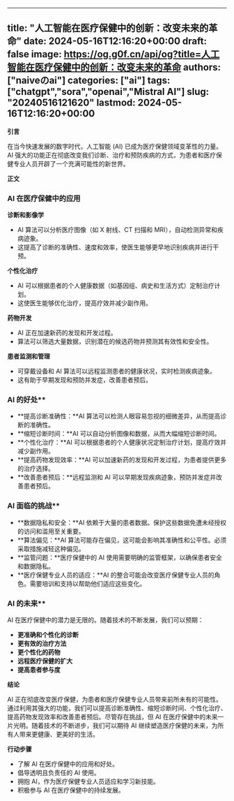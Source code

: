 
---
title: "人工智能在医疗保健中的创新：改变未来的革命"
date: 2024-05-16T12:16:20+00:00
draft: false
image: https://og.g0f.cn/api/og?title=人工智能在医疗保健中的创新：改变未来的革命
authors: ["naiveのai"]
categories: ["ai"]
tags: ["chatgpt","sora","openai","Mistral AI"]
slug: "20240516121620"
lastmod: 2024-05-16T12:16:20+00:00
---
**引言**

在当今快速发展的数字时代，人工智能 (AI) 已成为医疗保健领域变革性的力量。AI 强大的功能正在彻底改变我们诊断、治疗和预防疾病的方式，为患者和医疗保健专业人员开辟了一个充满可能性的新世界。

**正文**

### AI 在医疗保健中的应用

**诊断和影像学**

* AI 算法可以分析医疗图像（如 X 射线、CT 扫描和 MRI），自动检测异常和疾病迹象。
* 这提高了诊断的准确性、速度和效率，使医生能够更早地识别疾病并进行干预。

**个性化治疗**

* AI 可以根据患者的个人健康数据（如基因组、病史和生活方式）定制治疗计划。
* 这使医生能够优化治疗，提高疗效并减少副作用。

**药物开发**

* AI 正在加速新药的发现和开发过程。
* 算法可以筛选大量数据，识别潜在的候选药物并预测其有效性和安全性。

**患者监测和管理**

* 可穿戴设备和 AI 算法可以远程监测患者的健康状况，实时检测疾病迹象。
* 这有助于早期发现和预防并发症，改善患者预后。

### AI 的好处**

* **提高诊断准确性：**AI 算法可以检测人眼容易忽视的细微差异，从而提高诊断的准确性。
* **缩短诊断时间：**AI 可以自动分析图像和数据，从而大幅缩短诊断时间。
* **个性化治疗：**AI 可以根据患者的个人健康状况定制治疗计划，提高疗效并减少副作用。
* **提高药物发现效率：**AI 可以加速新药的发现和开发过程，为患者提供更多的治疗选择。
* **改善患者预后：**远程监测和 AI 可以早期发现疾病迹象，预防并发症并改善患者预后。

### AI 面临的挑战**

* **数据隐私和安全：**AI 依赖于大量的患者数据。保护这些数据免遭未经授权的访问和滥用至关重要。
* **算法偏见：**AI 算法可能存在偏见，这可能会影响其准确性和公平性。必须采取措施减轻这种偏见。
* **监管问题：**医疗保健中的 AI 使用需要明确的监管框架，以确保患者安全和数据隐私。
* **医疗保健专业人员的适应：**AI 的整合可能会改变医疗保健专业人员的角色。需要培训和支持以帮助他们适应这些变化。

### AI 的未来**

AI 在医疗保健中的潜力是无限的。随着技术的不断发展，我们可以预期：

* **更准确和个性化的诊断**
* **更有效的治疗方法**
* **更个性化的药物**
* **远程医疗保健的扩大**
* **提高患者参与度**

**结论**

AI 正在彻底改变医疗保健，为患者和医疗保健专业人员带来前所未有的可能性。通过利用其强大的功能，我们可以提高诊断准确性、缩短诊断时间、个性化治疗、提高药物发现效率和改善患者预后。尽管存在挑战，但 AI 在医疗保健中的未来一片光明。随着技术的不断进步，我们可以期待 AI 继续塑造医疗保健的未来，为所有人带来更健康、更美好的生活。

**行动步骤**

* 了解 AI 在医疗保健中的应用和好处。
* 倡导透明且负责任的 AI 使用。
* 拥抱 AI，作为医疗保健专业人员适应和学习新技能。
* 积极参与 AI 在医疗保健中的持续发展。